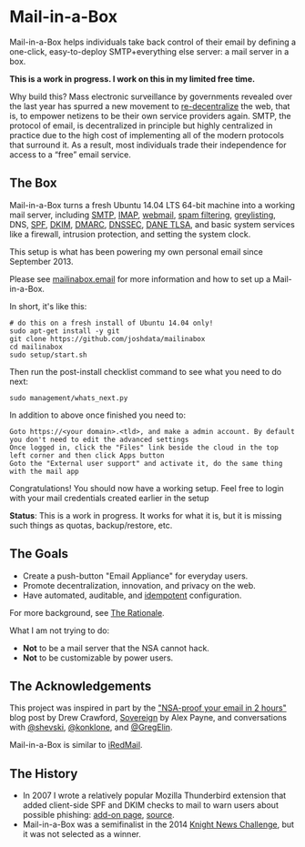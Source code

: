 Mail-in-a-Box
=============

Mail-in-a-Box helps individuals take back control of their email by defining a one-click, easy-to-deploy SMTP+everything else server: a mail server in a box.

**This is a work in progress. I work on this in my limited free time.**

Why build this? Mass electronic surveillance by governments revealed over the last year has spurred a new movement to [re-decentralize](http://redecentralize.org/) the web, that is, to empower netizens to be their own service providers again. SMTP, the protocol of email, is decentralized in principle but highly centralized in practice due to the high cost of implementing all of the modern protocols that surround it. As a result, most individuals trade their independence for access to a “free” email service.


The Box
-------

Mail-in-a-Box turns a fresh Ubuntu 14.04 LTS 64-bit machine into a working mail server, including [SMTP](http://www.postfix.org/), [IMAP](http://dovecot.org/), [webmail](http://roundcube.net/), [spam filtering](https://spamassassin.apache.org/), [greylisting](http://postgrey.schweikert.ch/), DNS, [SPF](https://en.wikipedia.org/wiki/Sender_Policy_Framework), [DKIM](https://en.wikipedia.org/wiki/DomainKeys_Identified_Mail), [DMARC](https://en.wikipedia.org/wiki/DMARC), [DNSSEC](https://en.wikipedia.org/wiki/DNSSEC), [DANE TLSA](https://en.wikipedia.org/wiki/DNS-based_Authentication_of_Named_Entities), and basic system services like a firewall, intrusion protection, and setting the system clock.

This setup is what has been powering my own personal email since September 2013.

Please see [mailinabox.email](https://mailinabox.email) for more information and how to set up a Mail-in-a-Box.

In short, it's like this:

	# do this on a fresh install of Ubuntu 14.04 only!
	sudo apt-get install -y git
	git clone https://github.com/joshdata/mailinabox
	cd mailinabox
	sudo setup/start.sh

Then run the post-install checklist command to see what you need to do next:

	sudo management/whats_next.py

In addition to above once finished you need to:

    Goto https://<your domain>.<tld>, and make a admin account. By default you don't need to edit the advanced settings
    Once logged in, click the "Files" link beside the cloud in the top left corner and then click Apps button
    Goto the "External user support" and activate it, do the same thing with the mail app

Congratulations! You should now have a working setup. Feel free to login with your mail credentials created earlier in the setup

**Status**: This is a work in progress. It works for what it is, but it is missing such things as quotas, backup/restore, etc.

The Goals
---------

* Create a push-button "Email Appliance" for everyday users.
* Promote decentralization, innovation, and privacy on the web.
* Have automated, auditable, and [idempotent](http://sharknet.us/2014/02/01/automated-configuration-management-challenges-with-idempotency/) configuration.

For more background, see [The Rationale](https://github.com/JoshData/mailinabox/wiki).

What I am not trying to do:

* **Not** to be a mail server that the NSA cannot hack.
* **Not** to be customizable by power users.

The Acknowledgements
--------------------

This project was inspired in part by the ["NSA-proof your email in 2 hours"](http://sealedabstract.com/code/nsa-proof-your-e-mail-in-2-hours/) blog post by Drew Crawford, [Sovereign](https://github.com/al3x/sovereign) by Alex Payne, and conversations with <a href="http://twitter.com/shevski" target="_blank">@shevski</a>, <a href="https://github.com/konklone" target="_blank">@konklone</a>, and <a href="https://github.com/gregelin" target="_blank">@GregElin</a>.

Mail-in-a-Box is similar to [iRedMail](http://www.iredmail.org/).

The History
-----------

* In 2007 I wrote a relatively popular Mozilla Thunderbird extension that added client-side SPF and DKIM checks to mail to warn users about possible phishing: [add-on page](https://addons.mozilla.org/en-us/thunderbird/addon/sender-verification-anti-phish/), [source](https://github.com/JoshData/thunderbird-spf).
* Mail-in-a-Box was a semifinalist in the 2014 [Knight News Challenge](https://www.newschallenge.org/challenge/2014/submissions/mail-in-a-box), but it was not selected as a winner.
